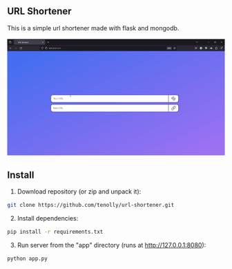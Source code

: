 <!--![Flask](https://img.shields.io/badge/flask-v2.3.2-blue?style=flat-square)
![MongoDB](https://img.shields.io/badge/pymongo-v4.4.1-blue?style=flat-square)
![Waitress](https://img.shields.io/badge/waitress-v2.1.2-blue?style=flat-square)-->

## URL Shortener
This is a simple url shortener made with flask and mongodb.\
&nbsp;\
![URL Shortener demo](demo.gif)

## Install
1) Download repository (or zip and unpack it):
```bash
git clone https://github.com/tenolly/url-shortener.git
```
2) Install dependencies:
```bash
pip install -r requirements.txt
```
3) Run server from the "app" directory (runs at http://127.0.0.1:8080):
```bash
python app.py
```
